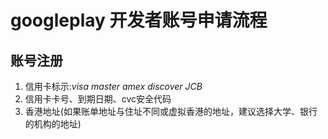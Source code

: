# googleplay 开发者账号申请流程

## 账号注册

1. 信用卡标示:*visa* *master* *amex* *discover* *JCB*
2. 信用卡卡号、到期日期、cvc安全代码
3. 香港地址(如果账单地址与住址不同或虚拟香港的地址，建议选择大学、银行的机构的地址)
